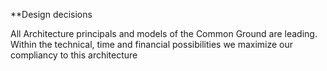 **Design decisions


All Architecture principals and models of the Common Ground are leading. Within the technical, time and financial possibilities we maximize our compliancy to this architecture 

